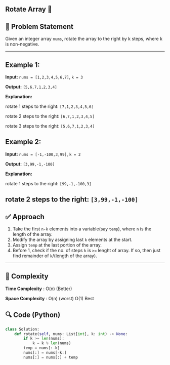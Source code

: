 ## Rotate Array 🚀

## 🧠 Problem Statement

Given an integer array `nums`, rotate the array to the right by k steps, where k is non-negative.

---

## Example 1:

**Input:** `nums = [1,2,3,4,5,6,7]`, `k = 3`

**Output:** `[5,6,7,1,2,3,4]`

**Explanation:**

rotate 1 steps to the right: `[7,1,2,3,4,5,6]`

rotate 2 steps to the right: `[6,7,1,2,3,4,5]`

rotate 3 steps to the right: `[5,6,7,1,2,3,4]`


## Example 2:

**Input:** `nums = [-1,-100,3,99]`, `k = 2`

**Output:** `[3,99,-1,-100]`

**Explanation:**

rotate 1 steps to the right: `[99,-1,-100,3]`

rotate 2 steps to the right: `[3,99,-1,-100]`
---

## ✅ Approach

1. Take the first `n-k` elements into a variable(say `temp`), where `n` is the length of the array.
2. Modify the array by assigning last `k` elements at the start.
3. Assign `temp` at the last portion of the array.
4. Before 1, check if the no. of steps `k` is `>=` lenght of array. If so, then just find remainder of `k`/(length of the array).

---

## 🧮 Complexity

**Time Complexity** :	O(n) (Better)

**Space Complexity** : 	O(n) (worst)
                        O(1) Best



## 🔍 Code (Python)


```python
class Solution:
    def rotate(self, nums: List[int], k: int) -> None:
        if k >= len(nums):
            k = k % len(nums)
        temp = nums[:-k]
        nums[:] = nums[-k:]
        nums[:] = nums[:] + temp
```
